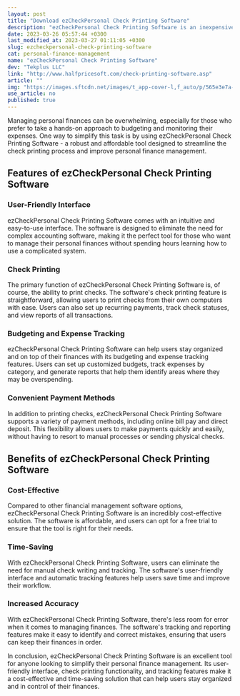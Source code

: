 ```yaml
---
layout: post
title: "Download ezCheckPersonal Check Printing Software"
description: "ezCheckPersonal Check Printing Software is an inexpensive and intuitive tool designed to simplify your personal finance management. Read on to learn more about its features and benefits."
date: 2023-03-26 05:57:44 +0300
last_modified_at: 2023-03-27 01:11:05 +0300
slug: ezcheckpersonal-check-printing-software
cat: personal-finance-management
name: "ezCheckPersonal Check Printing Software"
dev: "Tekplus LLC"
link: "http://www.halfpricesoft.com/check-printing-software.asp"
article: ""
img: "https://images.sftcdn.net/images/t_app-cover-l,f_auto/p/565e3e7a-a4d3-11e6-b833-00163ec9f5fa/3453598721/ezcheckpersonal-check-printing-software-screenshot.jpg"
use_article: no
published: true
---
```

Managing personal finances can be overwhelming, especially for those who prefer to take a hands-on approach to budgeting and monitoring their expenses. One way to simplify this task is by using ezCheckPersonal Check Printing Software - a robust and affordable tool designed to streamline the check printing process and improve personal finance management.

## Features of ezCheckPersonal Check Printing Software

### User-Friendly Interface

ezCheckPersonal Check Printing Software comes with an intuitive and easy-to-use interface. The software is designed to eliminate the need for complex accounting software, making it the perfect tool for those who want to manage their personal finances without spending hours learning how to use a complicated system.

### Check Printing

The primary function of ezCheckPersonal Check Printing Software is, of course, the ability to print checks. The software's check printing feature is straightforward, allowing users to print checks from their own computers with ease. Users can also set up recurring payments, track check statuses, and view reports of all transactions.

### Budgeting and Expense Tracking

ezCheckPersonal Check Printing Software can help users stay organized and on top of their finances with its budgeting and expense tracking features. Users can set up customized budgets, track expenses by category, and generate reports that help them identify areas where they may be overspending.

### Convenient Payment Methods

In addition to printing checks, ezCheckPersonal Check Printing Software supports a variety of payment methods, including online bill pay and direct deposit. This flexibility allows users to make payments quickly and easily, without having to resort to manual processes or sending physical checks.

## Benefits of ezCheckPersonal Check Printing Software

### Cost-Effective

Compared to other financial management software options, ezCheckPersonal Check Printing Software is an incredibly cost-effective solution. The software is affordable, and users can opt for a free trial to ensure that the tool is right for their needs.

### Time-Saving

With ezCheckPersonal Check Printing Software, users can eliminate the need for manual check writing and tracking. The software's user-friendly interface and automatic tracking features help users save time and improve their workflow.

### Increased Accuracy

With ezCheckPersonal Check Printing Software, there's less room for error when it comes to managing finances. The software's tracking and reporting features make it easy to identify and correct mistakes, ensuring that users can keep their finances in order.

In conclusion, ezCheckPersonal Check Printing Software is an excellent tool for anyone looking to simplify their personal finance management. Its user-friendly interface, check printing functionality, and tracking features make it a cost-effective and time-saving solution that can help users stay organized and in control of their finances.